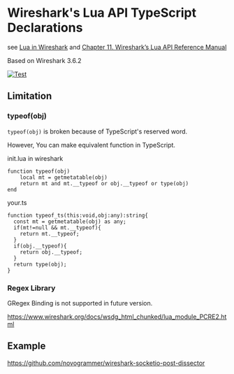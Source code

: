 # Wireshark's Lua API TypeScript Declarations

see [Lua in Wireshark](https://wiki.wireshark.org/Lua/) and [Chapter 11. Wireshark’s Lua API Reference Manual](https://www.wireshark.org/docs/wsdg_html_chunked/wsluarm_modules.html)

Based on Wireshark 3.6.2

[![Test](https://github.com/novogrammer/wireshark-lua-api-declarations/actions/workflows/test.yml/badge.svg)](https://github.com/novogrammer/wireshark-lua-api-declarations/actions/workflows/test.yml)


## Limitation

### typeof(obj)
`typeof(obj)` is broken because of TypeScript's reserved word.

However, You can make equivalent function in TypeScript.


init.lua in wireshark
```
function typeof(obj)
    local mt = getmetatable(obj)
    return mt and mt.__typeof or obj.__typeof or type(obj)
end
```

your.ts
```
function typeof_ts(this:void,obj:any):string{
  const mt = getmetatable(obj) as any;
  if(mt!=null && mt.__typeof){
    return mt.__typeof;
  }
  if(obj.__typeof){
    return obj.__typeof;
  }
  return type(obj);
}
```

### Regex Library

GRegex Binding is not supported in future version.

https://www.wireshark.org/docs/wsdg_html_chunked/lua_module_PCRE2.html


## Example
https://github.com/novogrammer/wireshark-socketio-post-dissector
